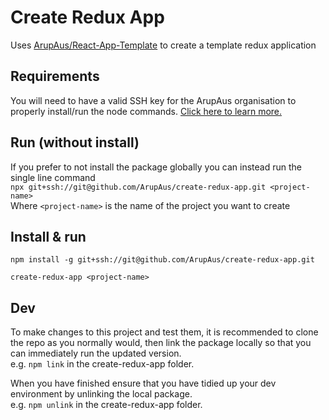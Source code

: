 # Create Redux App

Uses [ArupAus/React-App-Template](https://github.com/ArupAus/react-app-template) to create a template redux application

## Requirements

You will need to have a valid SSH key for the ArupAus organisation to properly install/run the node commands. [Click here to learn more.](https://help.github.com/en/articles/connecting-to-github-with-ssh)

## Run (without install)

If you prefer to not install the package globally you can instead run the single line command  
`npx git+ssh://git@github.com/ArupAus/create-redux-app.git <project-name>`  
Where `<project-name>` is the name of the project you want to create

## Install & run

`npm install -g git+ssh://git@github.com/ArupAus/create-redux-app.git`

`create-redux-app <project-name>`

## Dev

To make changes to this project and test them, it is recommended to clone the repo as you normally would, then link the package locally so that you can immediately run the updated version.  
e.g. `npm link` in the create-redux-app folder.

When you have finished ensure that you have tidied up your dev environment by unlinking the local package.  
e.g. `npm unlink` in the create-redux-app folder.

